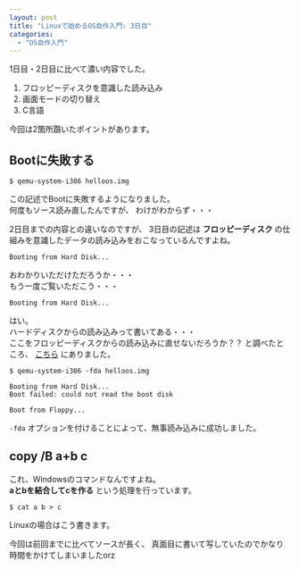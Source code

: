 ```yaml
---
layout: post
title: "Linuxで始めるOS自作入門: 3日目"
categories:
  - "OS自作入門"
---
```


1日目・2日目に比べて濃い内容でした。

1. フロッピーディスクを意識した読み込み
1. 画面モードの切り替え
1. C言語

今回は2箇所躓いたポイントがあります。

## Bootに失敗する


```shell
$ qemu-system-i386 helloos.img
```

この記述でBootに失敗するようになりました。  
何度もソース読み直したんですが、
わけがわからず・・・  

2日目までの内容との違いなのですが、
3日目の記述は
**フロッピーディスク**
の仕組みを意識したデータの読み込みをおこなっているんですよね。  


```
Booting from Hard Disk...
```

おわかりいただけただろうか・・・  
もう一度ご覧いただこう・・・

```
Booting from Hard Disk...
```

はい。  
ハードディスクからの読み込みって書いてある・・・  
ここをフロッピーディスクからの読み込みに直せないだろうか？？
と調べたところ、
[こちら](https://qemu.weilnetz.de/doc/qemu-doc.html#Block-device-options)
にありました。


```shell
$ qemu-system-i386 -fda helloos.img

Booting from Hard Disk...
Boot failed: could not read the boot disk

Boot from Floppy...
```

`-fda`
オプションを付けることによって、無事読み込みに成功しました。

## copy /B a+b c

これ、Windowsのコマンドなんですよね。  
**aとbを結合してcを作る**
という処理を行っています。

```shell
$ cat a b > c
```

Linuxの場合はこう書きます。

今回は前回までに比べてソースが長く、
真面目に書いて写していたのでかなり時間をかけてしまいましたorz

